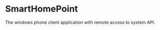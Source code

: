 SmartHomePoint
==============

The windows phone client application with remote access to system API.
